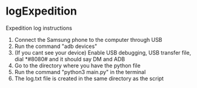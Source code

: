 # logExpedition

Expedition log instructions

1. Connect the Samsung phone to the computer through USB 
3. Run the command "adb devices"
4. (If you cant see your device) Enable USB debugging, USB transfer file, dial *#8080# and it should say DM and ADB
5. Go to the directory where you have the python file 
6. Run the command "python3 main.py" in the terminal
7. The log.txt file is created in the same directory as the script 
